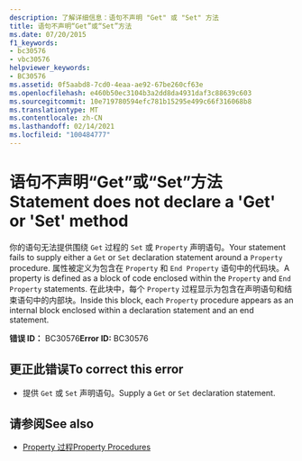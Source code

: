 ```yaml
---
description: 了解详细信息：语句不声明 "Get" 或 "Set" 方法
title: 语句不声明“Get”或“Set”方法
ms.date: 07/20/2015
f1_keywords:
- bc30576
- vbc30576
helpviewer_keywords:
- BC30576
ms.assetid: 0f5aabd8-7cd0-4eaa-ae92-67be260cf63e
ms.openlocfilehash: e460b50ec3104b3a2dd8da4931daf3c88639c603
ms.sourcegitcommit: 10e719780594efc781b15295e499c66f316068b8
ms.translationtype: MT
ms.contentlocale: zh-CN
ms.lasthandoff: 02/14/2021
ms.locfileid: "100484777"
---
```

# <a name="statement-does-not-declare-a-get-or-set-method"></a><span data-ttu-id="bb14a-103">语句不声明“Get”或“Set”方法</span><span class="sxs-lookup"><span data-stu-id="bb14a-103">Statement does not declare a 'Get' or 'Set' method</span></span>

<span data-ttu-id="bb14a-104">你的语句无法提供围绕 `Get` 过程的 `Set` 或 `Property` 声明语句。</span><span class="sxs-lookup"><span data-stu-id="bb14a-104">Your statement fails to supply either a `Get` or `Set` declaration statement around a `Property` procedure.</span></span> <span data-ttu-id="bb14a-105">属性被定义为包含在 `Property` 和 `End Property` 语句中的代码块。</span><span class="sxs-lookup"><span data-stu-id="bb14a-105">A property is defined as a block of code enclosed within the `Property` and `End Property` statements.</span></span> <span data-ttu-id="bb14a-106">在此块中，每个 `Property` 过程显示为包含在声明语句和结束语句中的内部块。</span><span class="sxs-lookup"><span data-stu-id="bb14a-106">Inside this block, each `Property` procedure appears as an internal block enclosed within a declaration statement and an end statement.</span></span>  
  
 <span data-ttu-id="bb14a-107">**错误 ID：** BC30576</span><span class="sxs-lookup"><span data-stu-id="bb14a-107">**Error ID:** BC30576</span></span>  
  
## <a name="to-correct-this-error"></a><span data-ttu-id="bb14a-108">更正此错误</span><span class="sxs-lookup"><span data-stu-id="bb14a-108">To correct this error</span></span>  
  
- <span data-ttu-id="bb14a-109">提供 `Get` 或 `Set` 声明语句。</span><span class="sxs-lookup"><span data-stu-id="bb14a-109">Supply a `Get` or `Set` declaration statement.</span></span>  
  
## <a name="see-also"></a><span data-ttu-id="bb14a-110">请参阅</span><span class="sxs-lookup"><span data-stu-id="bb14a-110">See also</span></span>

- [<span data-ttu-id="bb14a-111">Property 过程</span><span class="sxs-lookup"><span data-stu-id="bb14a-111">Property Procedures</span></span>](../programming-guide/language-features/procedures/property-procedures.md)
